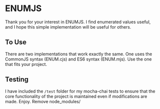# ENUMJS

Thank you for your interest in ENUMJS. I find enumerated values useful, and I hope this simple implementation will be useful for others.

## To Use

There are two implementations that work exactly the same. One uses the CommonJS syntax (ENUM.cjs) and ES6 syntax (ENUM.mjs). Use the one that fits your project.

## Testing

I have included the `/test` folder for my mocha-chai tests to ensure that the core functionality of the project is maintained even if modifications are made. Enjoy. Remove node_modules/